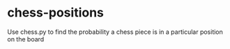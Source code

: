 # chess-positions
Use chess.py to find the probability a chess piece is in a particular position on the board
